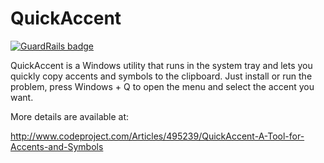 QuickAccent
===========

[![GuardRails badge](https://badges.production.guardrails.io/dwmkerr/QuickAccent.svg)](https://www.guardrails.io)

QuickAccent is a Windows utility that runs in the system
tray and lets you quickly copy accents and symbols to 
the clipboard. Just install or run the problem, press
Windows + Q to open the menu and select the accent you
want.

More details are available at:

http://www.codeproject.com/Articles/495239/QuickAccent-A-Tool-for-Accents-and-Symbols